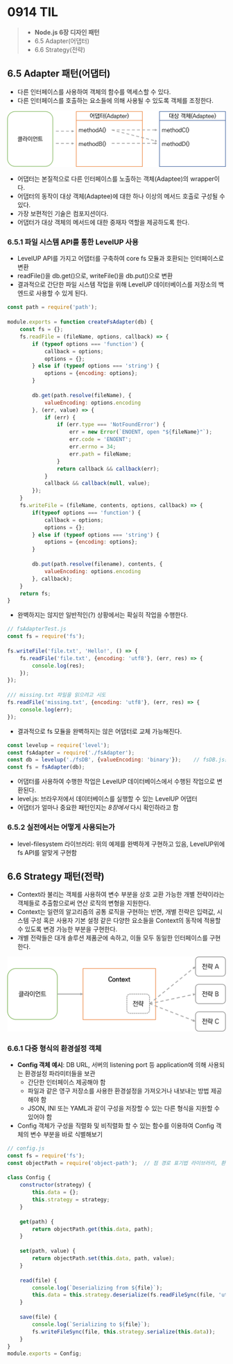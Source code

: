 # 0914 TIL
> - **Node.js 6장 디자인 패턴**
> - 6.5 Adapter(어댑터)
> - 6.6 Strategy(전략)

## 6.5 Adapter 패턴(어댑터)
- 다른 인터페이스를 사용하여 객체의 함수를 액세스할 수 있다.
- 다른 인터페이스를 호출하는 요소들에 의해 사용될 수 있도록 객체를 조정한다.

![어댑터](img/adapter.png)

- 어댑터는 본질적으로 다른 인터페이스를 노출하는 객체(Adaptee)의 wrapper이다.
- 어댑터의 동작이 대상 객체(Adaptee)에 대한 하나 이상의 메서드 호출로 구성될 수 있다.
- 가장 보편적인 기술은 컴포지션이다.
- 어댑터가 대상 객체의 메서드에 대한 중재자 역할을 제공하도록 한다.

### 6.5.1 파일 시스템 API를 통한 LevelUP 사용
- LevelUP API를 가지고 어댑터를 구축하여 core fs 모듈과 호환되는 인터페이스로 변환
- readFile()을 db.get()으로, writeFile()을 db.put()으로 변환
- 결과적으로 간단한 파일 시스템 작업을 위해 LevelUP 데이터베이스를 저장소의 백엔드로 사용할 수 있게 된다.

```javascript
const path = require('path');

module.exports = function createFsAdapter(db) {
    const fs = {};
    fs.readFile = (fileName, options, callback) => {
        if (typeof options === 'function') {
            callback = options;
            options = {};
        } else if (typeof options === 'string') {
            options = {encoding: options};
        }

        db.get(path.resolve(fileName), {
            valueEncoding: options.encoding
        }, (err, value) => {
            if (err) {
                if (err.type === 'NotFoundError') {
                    err = new Error(`ENOENT, open "${fileName}"`);
                    err.code = 'ENOENT';
                    err.errno = 34;
                    err.path = fileName;
                }
                return callback && callback(err);
            }
            callback && callback(null, value);
        });
    }
    fs.writeFile = (fileName, contents, options, callback) => {
        if(typeof options === 'function') {
            callback = options;
            options = {};
        } else if (typeof options === 'string') {
            options = {encoding: options};
        }
    
        db.put(path.resolve(filename), contents, {
            valueEncoding: options.encoding
        }, callback);
    }
    return fs;
}
```

- 완벽하지는 않지만 일반적인(?) 상황에서는 확실히 작업을 수행한다.

```javascript
// fsAdapterTest.js
const fs = require('fs');

fs.writeFile('file.txt', 'Hello!', () => {
    fs.readFile('file.txt', {encoding: 'utf8'}, (err, res) => {
        console.log(res);
    });
});

/// missing.txt 파일을 읽으려고 시도
fs.readFile('missing.txt', {encoding: 'utf8'}, (err, res) => {
    console.log(err);
});
```

- 결과적으로 fs 모듈을 완벽하지는 않은 어댑터로 교체 가능해진다.

```javascript
const levelup = require('level');
const fsAdapter = require('./fsAdapter');
const db = levelup('./fsDB', {valueEncoding: 'binary'});    // fsDB.js는 현재 없음
const fs = fsAdapter(db);
```

- 어댑터를 사용하여 수행한 작업은 LevelUP 데이터베이스에서 수행된 작업으로 변환된다.
- level.js: 브라우저에서 데이터베이스를 실행할 수 있는 LevelUP 어댑터
- 어댑터가 얼마나 중요한 패턴인지는 *8장에서* 다시 확인하라고 함

### 6.5.2 실전에서는 어떻게 사용되는가
- level-filesystem 라이브러리: 위의 예제를 완벽하게 구현하고 있음, LevelUP위에 fs API를 알맞게 구현함

## 6.6 Strategy 패턴(전략)
- Context라 불리는 객체를 사용하여 변수 부분을 상호 교환 가능한 개별 전략이라는 객체들로 추출함으로써 연산 로직의 변형을 지원한다.
- Context는 일련의 알고리즘의 공통 로직을 구현하는 반면, 개별 전략은 입력값, 시스템 구성 혹은 사용자 기본 설정 같은 다양한 요소들을 Context의 동작에 적용할 수 있도록 변경 가능한 부분을 구현한다.
- 개별 전략들은 대개 솔루션 제품군에 속하고, 이들 모두 동일한 인터페이스를 구현한다.

![strategy](img/strategy.png)

### 6.6.1 다중 형식의 환경설정 객체

- **Config 객체 예시**: DB URL, 서버의 listening port 등 application에 의해 사용되는 환경설정 파라미터들을 보관
  - 간단한 인터페이스 제공해야 함
  - 파일과 같은 영구 저장소를 사용한 환경설정을 가져오거나 내보내는 방법 제공해야 함
  - JSON, INI 또는 YAML과 같이 구성을 저장할 수 있는 다른 형식을 지원할 수 있어야 함
- Config 객체가 구성을 직렬화 및 비직렬화 할 수 있는 함수를 이용하여 Config 객체의 변수 부분을 바로 식별해보기

```javascript
// config.js
const fs = require('fs');
const objectPath = require('object-path');  // 점 경로 표기법 라이브러리, 환경설정 속성 접근할 수 있는 get(), set() 제공

class Config {
    constructor(strategy) {
        this.data = {};
        this.strategy = strategy;
    }

    get(path) {
        return objectPath.get(this.data, path);
    }

    set(path, value) {
        return objectPath.set(this.data, path, value);
    }

    read(file) {
        console.log(`Deserializing from ${file}`);
        this.data = this.strategy.deserialize(fs.readFileSync(file, 'utf-8'));
    }

    save(file) {
        console.log(`Serializing to ${file}`);
        fs.writeFileSync(file, this.strategy.serialize(this.data));
    }
}
module.exports = Config;
```

